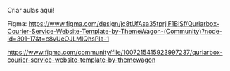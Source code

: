 Criar aulas aqui!

Figma: https://www.figma.com/design/jc8tUfAsa35tprjIF1BiSf/Quriarbox-Courier-Service-Website-Template-by-ThemeWagon-(Community)?node-id=301-17&t=c8vUeOJLMlQhsPla-1

https://www.figma.com/community/file/1007215415923997237/quriarbox-courier-service-website-template-by-themewagon